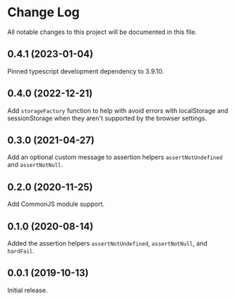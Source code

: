 # Change Log

All notable changes to this project will be documented in this file.

## 0.4.1 (2023-01-04)

Pinned typescript development dependency to 3.9.10.

## 0.4.0 (2022-12-21)

Add `storageFactory` function to help with avoid
errors with localStorage and sessionStorage when 
they aren't supported by the browser settings.

## 0.3.0 (2021-04-27)

Add an optional custom message to assertion helpers `assertNotUndefined` and `assertNotNull`.

## 0.2.0 (2020-11-25)

Add CommonJS module support.

## 0.1.0 (2020-08-14)

Added the assertion helpers `assertNotUndefined`, `assertNotNull`, and `hardFail`.

## 0.0.1 (2019-10-13)

Initial release.
